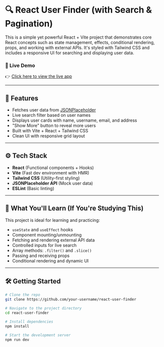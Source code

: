 # 🔍 React User Finder (with Search & Pagination)

This is a simple yet powerful React + Vite project that demonstrates core React concepts such as state management, effects, conditional rendering, props, and working with external APIs. It's styled with Tailwind CSS and includes a responsive UI for searching and displaying user data.

### 🚀 Live Demo

👉 [Click here to view the live app](https://mellifluous-sprinkles-7c2ec9.netlify.app/)

---

## 🧩 Features

- Fetches user data from [JSONPlaceholder](https://jsonplaceholder.typicode.com/users)
- Live search filter based on user names
- Displays user cards with name, username, email, and address
- "Show More" button to reveal more users
- Built with Vite + React + Tailwind CSS
- Clean UI with responsive grid layout

---

## ⚙️ Tech Stack

- **React** (Functional components + Hooks)
- **Vite** (Fast dev environment with HMR)
- **Tailwind CSS** (Utility-first styling)
- **JSONPlaceholder API** (Mock user data)
- **ESLint** (Basic linting)

---

## 🧠 What You'll Learn (If You're Studying This)

This project is ideal for learning and practicing:

- `useState` and `useEffect` hooks
- Component mounting/unmounting
- Fetching and rendering external API data
- Controlled inputs for live search
- Array methods: `.filter()` and `.slice()`
- Passing and receiving props
- Conditional rendering and dynamic UI

---

## 🛠️ Getting Started

```bash
# Clone the repo
git clone https://github.com/your-username/react-user-finder

# Navigate to the project directory
cd react-user-finder

# Install dependencies
npm install

# Start the development server
npm run dev
```
